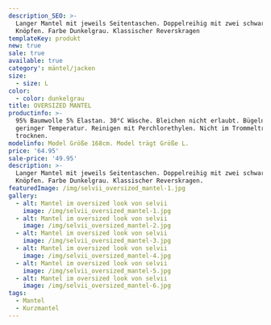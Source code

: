 ```yaml
---
description_SEO: >-
  Langer Mantel mit jeweils Seitentaschen. Doppelreihig mit zwei schwarzen
  Knöpfen. Farbe Dunkelgrau. Klassischer Reverskragen
templateKey: produkt
new: true
sale: true
available: true
category': mäntel/jacken
size:
  - size: L
color:
  - color: dunkelgrau
title: OVERSIZED MANTEL
productinfo: >-
  95% Baumwolle 5% Elastan. 30°C Wäsche. Bleichen nicht erlaubt. Bügeln mit
  geringer Temperatur. Reinigen mit Perchlorethylen. Nicht im Trommeltrockner
  trocknen.
modelinfo: Model Größe 168cm. Model trägt Größe L.
price: '64.95'
sale-price: '49.95'
description: >-
  Langer Mantel mit jeweils Seitentaschen. Doppelreihig mit zwei schwarzen
  Knöpfen. Farbe Dunkelgrau. Klassischer Reverskragen.
featuredImage: /img/selvii_oversized_mantel-1.jpg
gallery:
  - alt: Mantel im oversized look von selvii
    image: /img/selvii_oversized_mantel-1.jpg
  - alt: Mantel im oversized look von selvii
    image: /img/selvii_oversized_mantel-2.jpg
  - alt: Mantel im oversized look von selvii
    image: /img/selvii_oversized_mantel-3.jpg
  - alt: Mantel im oversized look von selvii
    image: /img/selvii_oversized_mantel-4.jpg
  - alt: Mantel im oversized look von selvii
    image: /img/selvii_oversized_mantel-5.jpg
  - alt: Mantel im oversized look von selvii
    image: /img/selvii_oversized_mantel-6.jpg
tags:
  - Mantel
  - Kurzmantel
---
```


